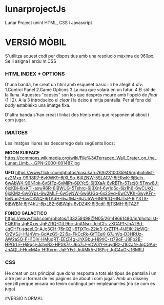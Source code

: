# lunarprojectJs
Lunar Project unint HTML, CSS i Javascript

# VERSIÓ MÒBIL
S'utilitza aquest codi per dispositius amb una resolució màxima de 960px. Se li asigna l'arxiu m.CSS 



### HTML INDEX + OPTIONS
D'una banda, he creat un html amb esquelet bàsic i li he afegit 4 *div*:
1.Control Panel
2.Game Options
3.La nau que volarà en un futur.
4.El sòl de la lluna.
Aquestes "capses" son les que després moure amb l'opció de *float* (1 i 2). A la 3 introdueixo el *clear* i la deixo a mitja pantalla.
Per al fons del *body* estableixo una imatge fixa.

D'altra banda s'han creat i linkat dos htmls més que responen al about i com jugar. 
### IMATGES
Les imatges lliures les descarrego dels següents llocs: 

**MOON SURFACE** 
https://commons.wikimedia.org/wiki/File%3ATerraced_Wall_Crater_on_the_Lunar_Limb_-_GPN-2000-001487.jpg


**UFO**
https://www.flickr.com/photos/pasukaru76/6281003594/in/photolist-az2Mxq-99R8R7-6vKWK9-6jXLSo-6jXZNW-5SLAGV-6jERwK-6jBcih-6wAbW4-99N1pk-6vSfFz-6vMjPr-6jXYcS-6jBXaA-6vRBTh-5Tscj8-5Tww8J-6jxKBi-6jxKTi-axwR6R-6jBWUG-5Tshrg-6jBXnf-6w1q5c-6jx1h6-6wCUkQ-6jxKMz-6w6Yps-6w2MLF-6w5yNW-6w6UGq-6x2Gvq-6wCVKh-6wyKFn-6vNuq2-6wCSWQ-6jTAdH-6vJfMJ-6jJU5W-6NP6fQ-6NJTsP-6jY3TS-6jBWBN-6jY4hU-6jxL82-6jBWqh-6vDZ4K-6jBcdf-6jTSMH-6jTAZF

**FONDO GALACTICO**
https://www.flickr.com/photos/133259498@N05/26149661480/in/photolist-FQKRjq-JgFXxw-JgFZRQ-GtL9bc-JnANsq-JchCfs-zXGAP1-JnATBd-JqCHFt-sqeeLQ-AJc3CH-76nQ2j-6TjXTq-22ie3-CrZTPf-4iJEiK-2izWQ-CrZVSJ-HfJ4Vm-GdAzG5-22i5a-FkCcRk-GfTEeK-G7JhVq-D3HRUz-AW2aSQ-FH1DjV-HMuqRT-EEtZ4g-JhXGbu-Hj9riC-st79qF-J8Fp2B-HPGrLE-Hj9qcj-JchyR3-HPGk7s-J6o7iJ-yDVi3Y-HuydRz-J16zJN-JqCGAn-JnAQLJ-HuxM4o-HfKxrm-JgFYFd-JnAMk5-J16Pcj-JgG4uG-J16MRJ

### CSS 

He creat un css principal que dona resposta a tots els tipus de pantalla i un altre per al format de les pàgines de about  i com jugar. 
Amb un disseny senzill perquè encara no tenim contingut per empleanar-les (no se com es juga).

#VERSIÓ NORMAL
